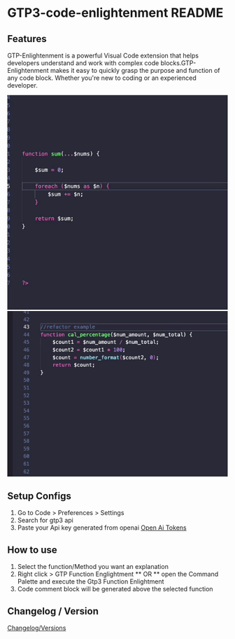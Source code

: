# GTP3-code-enlightenment  README

## Features

GTP-Enlightenment is a powerful Visual Code extension that helps developers understand and work with complex code blocks.GTP-Enlightenment makes it easy to quickly grasp the purpose and function of any code block. Whether you're new to coding or an experienced developer.



![Function enlightenment](https://github.com/sCuz12/gtp3-code-enlightenment-vscode-extension/blob/main/build/gtp3-enlightenment-document.gif?raw=true)
![Code Refactor](https://github.com/sCuz12/gtp3-code-enlightenment-vscode-extension/blob/main/build/gtp3-enlightment-refactor.gif?raw=true)

## Setup Configs 
1. Go to Code > Preferences > Settings 
2. Search for gtp3 api  
3. Paste your Api key generated from openai [Open Ai Tokens](https://beta.openai.com/account/api-keys)

## How to use
1. Select the function/Method you want an explanation 
2. Right click > GTP Function Englightment ** OR ** open the Command Palette and execute the Gtp3 Function Enlightment
3. Code comment block will be generated above the selected function

## Changelog / Version
[Changelog/Versions](https://marketplace.visualstudio.com/items/GeorgeHadjisavva.GTP3-Code-Enlightment/changelog)